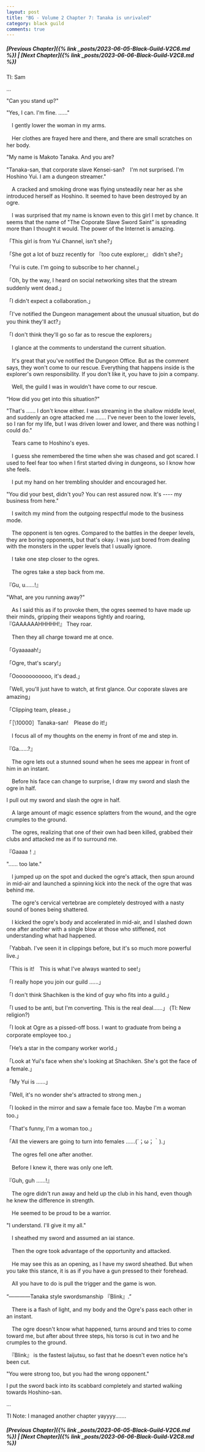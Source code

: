 ```yaml
---
layout: post
title: "BG - Volume 2 Chapter 7: Tanaka is unrivaled"
category: black guild
comments: true
---
```


##### [Previous Chapter]({% link _posts/2023-06-05-Black-Guild-V2C6.md %}) \| [Next Chapter]({% link _posts/2023-06-06-Black-Guild-V2C8.md %})


Tl: Sam

…

"Can you stand up?"

"Yes, I can. I'm fine. ......"


　I gently lower the woman in my arms.

　Her clothes are frayed here and there, and there are small scratches on her body.


"My name is Makoto Tanaka. And you are?
<!--more-->

"Tanaka-san, that corporate slave Kensei-san?　I'm not surprised. I'm Hoshino Yui. I am a dungeon streamer."


　A cracked and smoking drone was flying unsteadily near her as she introduced herself as Hoshino. It seemed to have been destroyed by an ogre.


　I was surprised that my name is known even to this girl I met by chance. It seems that the name of "The Coporate Slave Sword Saint” is spreading more than I thought it would. The power of the Internet is amazing.


「This girl is from Yui Channel, isn't she?」

「She got a lot of buzz recently for 『too cute explorer,』 didn't she?」

「Yui is cute. I'm going to subscribe to her channel.」

「Oh, by the way, I heard on social networking sites that the stream suddenly went dead.」

「I didn't expect a collaboration.」

「I've notified the Dungeon management about the unusual situation, but do you think they'll act?」

「I don't think they'll go so far as to rescue the explorers」


　I glance at the comments to understand the current situation.

　It's great that you've notified the Dungeon Office. But as the comment says, they won't come to our rescue. Everything that happens inside is the explorer's own responsibility. If you don't like it, you have to join a company.

　Well, the guild I was in wouldn't have come to our rescue.


“How did you get into this situation?"

"That's ...... I don't know either. I was streaming in the shallow middle level, and suddenly an ogre attacked me ....... I've never been to the lower levels, so I ran for my life, but I was driven lower and lower, and there was nothing I could do."


　Tears came to Hoshino's eyes.

　I guess she remembered the time when she was chased and got scared. I used to feel fear too when I first started diving in dungeons, so I know how she feels.


　I put my hand on her trembling shoulder and encouraged her.


"You did your best, didn't you? You can rest assured now. It's ---- my business from here."


　I switch my mind from the outgoing respectful mode to the business mode.

　The opponent is ten ogres. Compared to the battles in the deeper levels, they are boring opponents, but that's okay. I was just bored from dealing with the monsters in the upper levels that I usually ignore.


　I take one step closer to the ogres.

　The ogres take a step back from me.


『Gu, u......!』

"What, are you running away?"


　As I said this as if to provoke them, the ogres seemed to have made up their minds, gripping their weapons tightly and roaring, 『GAAAAAAHHHHH!』 They roar.

　Then they all charge toward me at once.


「Gyaaaaah!」

「Ogre, that's scary!」

「Oooooooooooo, it's dead.」

「Well, you'll just have to watch, at first glance. Our coporate slaves are amazing」

「Clipping team, please.」

「［\10000］Tanaka-san!　Please do it!」


　I focus all of my thoughts on the enemy in front of me and step in.


『Ga......?』


　The ogre lets out a stunned sound when he sees me appear in front of him in an instant.

　Before his face can change to surprise, I draw my sword and slash the ogre in half.


I pull out my sword and slash the ogre in half.


　A large amount of magic essence splatters from the wound, and the ogre crumples to the ground.

　The ogres, realizing that one of their own had been killed, grabbed their clubs and attacked me as if to surround me.


『Gaaaa！』

"...... too late."


　I jumped up on the spot and ducked the ogre's attack, then spun around in mid-air and launched a spinning kick into the neck of the ogre that was behind me.

　The ogre's cervical vertebrae are completely destroyed with a nasty sound of bones being shattered.


　I kicked the ogre's body and accelerated in mid-air, and I slashed down one after another with a single blow at those who stiffened, not understanding what had happened.


「Yabbah. I've seen it in clippings before, but it's so much more powerful live.」

「This is it!　This is what I've always wanted to see!」

「I really hope you join our guild ......」

「I don't think Shachiken is the kind of guy who fits into a guild.」

「I used to be anti, but I'm converting. This is the real deal......」 (Tl: New religion?)

「I look at Ogre as a pissed-off boss. I want to graduate from being a corporate employee too.」

「He’s a star in the company worker world.」

「Look at Yui's face when she's looking at Shachiken. She's got the face of a female.」

「My Yui is ......」

「Well, it's no wonder she's attracted to strong men.」

「I looked in the mirror and saw a female face too. Maybe I'm a woman too.」

「That's funny, I'm a woman too.」

「All the viewers are going to turn into females ......(´；ω；｀).」


　The ogres fell one after another.

　Before I knew it, there was only one left.


『Guh, guh ......!』


　The ogre didn't run away and held up the club in his hand, even though he knew the difference in strength.

　He seemed to be proud to be a warrior.


"I understand. I'll give it my all."


　I sheathed my sword and assumed an iai stance.

　Then the ogre took advantage of the opportunity and attacked.


　He may see this as an opening, as I have my sword sheathed. But when you take this stance, it is as if you have a gun pressed to their forehead.

　All you have to do is pull the trigger and the game is won.


“――――Tanaka style swordsmanship 『Blink』.”


　There is a flash of light, and my body and the Ogre's pass each other in an instant.

　The ogre doesn't know what happened, turns around and tries to come toward me, but after about three steps, his torso is cut in two and he crumples to the ground.


　『Blink』 is the fastest Iaijutsu, so fast that he doesn't even notice he's been cut.


"You were strong too, but you had the wrong opponent."


I put the sword back into its scabbard completely and started walking towards Hoshino-san.


...


Tl Note: I managed another chapter yayyyy.......


##### [Previous Chapter]({% link _posts/2023-06-05-Black-Guild-V2C6.md %}) \| [Next Chapter]({% link _posts/2023-06-06-Black-Guild-V2C8.md %})